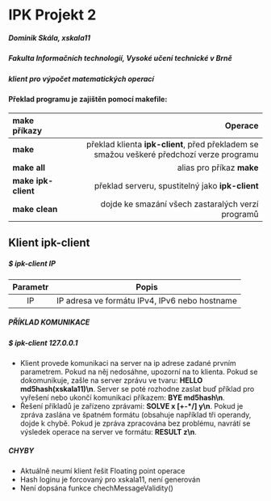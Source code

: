 # IPK Projekt 2
##### Dominik Skála, xskala11
##### Fakulta Informačních technologií, Vysoké učení technické v Brně

##### klient pro výpočet matematických operací



#### Překlad programu je zajištěn pomocí makefile:

| make příkazy | Operace |
| :-------------------------- | --------:|
| **make** | překlad klienta **ipk-client**, před překladem se smažou veškeré předchozí verze programu |
| **make all** | alias pro příkaz **make** |
| **make ipk-client** | překlad serveru, spustitelný jako **ipk-client** |
| **make clean** | dojde ke smazání všech zastaralých verzí programů |

## Klient **ipk-client**
##### $ **ipk-client IP**

| Parametr | Popis |
|:-----:| :-----:|
| IP | IP adresa ve formátu IPv4, IPv6 nebo hostname |

##### **PŘÍKLAD KOMUNIKACE**

##### $ ipk-client 127.0.0.1
* Klient provede komunikaci na server na ip adrese zadané prvním parametrem. Pokud na něj nedosáhne, upozorní na to klienta. Pokud se dokomunikuje, zašle na server zprávu ve tvaru: **HELLO md5hash(xskala11)\n**. Server se poté rozhodne zaslat buď příklad pro vyřešení nebo ukončí komunikaci příkazem: **BYE md5hash\n**.
* Řešení příkladů je zařízeno zprávami: **SOLVE x [+-*/] y\n**. Pokud je zpráva zaslána ve špatném formátu (obsahuje například tři operandy, dojde k chybě. Pokud je zpráva zpracována bez problému, navrátí se výsledek operace na server ve formátu: **RESULT z\n**.



##### **CHYBY**
* Aktuálně neumí klient řešit Floating point operace
* Hash loginu je forcovaný pro xskala11, není generován
* Není dopsána funkce chechMessageValidity()
